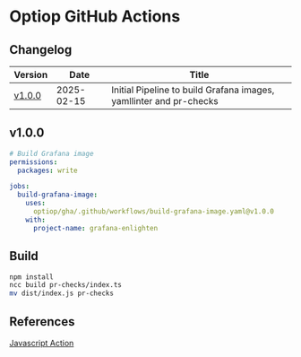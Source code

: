 # Optiop GitHub Actions


## Changelog

| Version            | Date       | Title |
| ------------------ | ---------- | ----------- |
| [v1.0.0](#v1.0.0)  | 2025-02-15 | Initial Pipeline to build Grafana images, yamllinter and pr-checks |

## v1.0.0
```yaml
# Build Grafana image
permissions:
  packages: write

jobs:
  build-grafana-image:
    uses:
      optiop/gha/.github/workflows/build-grafana-image.yaml@v1.0.0
    with:
      project-name: grafana-enlighten
```

## Build
```bash
npm install
ncc build pr-checks/index.ts  
mv dist/index.js pr-checks
```

## References
[Javascript Action](https://docs.github.com/en/actions/sharing-automations/creating-actions/creating-a-javascript-action)